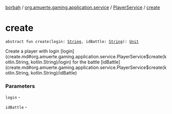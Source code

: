 [borbah](../../index.md) / [org.amuerte.gaming.application.service](../index.md) / [PlayerService](index.md) / [create](./create.md)

# create

`abstract fun create(login: `[`String`](https://kotlinlang.org/api/latest/jvm/stdlib/kotlin/-string/index.html)`, idBattle: `[`String`](https://kotlinlang.org/api/latest/jvm/stdlib/kotlin/-string/index.html)`): `[`Unit`](https://kotlinlang.org/api/latest/jvm/stdlib/kotlin/-unit/index.html)

Create a player with login [login](create.md#org.amuerte.gaming.application.service.PlayerService$create(kotlin.String, kotlin.String)/login) for the battle [idBattle](create.md#org.amuerte.gaming.application.service.PlayerService$create(kotlin.String, kotlin.String)/idBattle)

### Parameters

`login` -

`idBattle` - 